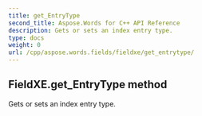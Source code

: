 ```yaml
---
title: get_EntryType
second_title: Aspose.Words for C++ API Reference
description: Gets or sets an index entry type. 
type: docs
weight: 0
url: /cpp/aspose.words.fields/fieldxe/get_entrytype/
---
```

## FieldXE.get_EntryType method


Gets or sets an index entry type. 

